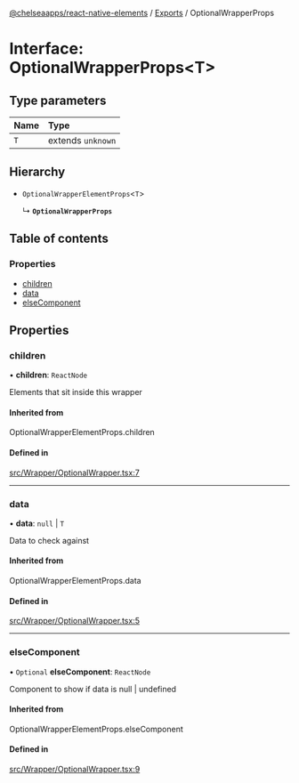 [@chelseaapps/react-native-elements](../README.md) / [Exports](../modules.md) / OptionalWrapperProps

# Interface: OptionalWrapperProps<T\>

## Type parameters

| Name | Type |
| :------ | :------ |
| `T` | extends `unknown` |

## Hierarchy

- `OptionalWrapperElementProps`<`T`\>

  ↳ **`OptionalWrapperProps`**

## Table of contents

### Properties

- [children](OptionalWrapperProps.md#children)
- [data](OptionalWrapperProps.md#data)
- [elseComponent](OptionalWrapperProps.md#elsecomponent)

## Properties

### children

• **children**: `ReactNode`

Elements that sit inside this wrapper

#### Inherited from

OptionalWrapperElementProps.children

#### Defined in

[src/Wrapper/OptionalWrapper.tsx:7](https://github.com/chelsea-apps/react-native-elements/blob/d97c664/src/Wrapper/OptionalWrapper.tsx#L7)

___

### data

• **data**: ``null`` \| `T`

Data to check against

#### Inherited from

OptionalWrapperElementProps.data

#### Defined in

[src/Wrapper/OptionalWrapper.tsx:5](https://github.com/chelsea-apps/react-native-elements/blob/d97c664/src/Wrapper/OptionalWrapper.tsx#L5)

___

### elseComponent

• `Optional` **elseComponent**: `ReactNode`

Component to show if data is null | undefined

#### Inherited from

OptionalWrapperElementProps.elseComponent

#### Defined in

[src/Wrapper/OptionalWrapper.tsx:9](https://github.com/chelsea-apps/react-native-elements/blob/d97c664/src/Wrapper/OptionalWrapper.tsx#L9)
